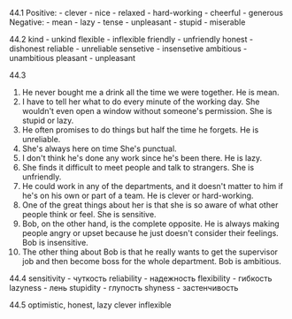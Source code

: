 44.1
  Positive:
    - clever
    - nice
    - relaxed
    - hard-working
    - cheerful
    - generous
  Negative:
    - mean
    - lazy
    - tense
    - unpleasant
    - stupid
    - miserable

44.2
  kind - unkind
  flexible - inflexible
  friendly - unfriendly
  honest - dishonest
  reliable - unreliable
  sensetive - insensetive
  ambitious - unambitious
  pleasant - unpleasant

44.3
  1. He never bought me a drink all the time we were together.
     He is mean.
  2. I have to tell her what to do every minute of the working day. She wouldn't even open a window without someone's permission.
     She is stupid or lazy.
  3. He often promises to do things but half the time he forgets.
     He is unreliable.
  4. She's always here on time
     She's punctual.
  5. I don't think he's done any work since he's been there.
     He is lazy.
  6. She finds it difficult to meet people and talk to strangers.
     She is unfriendly.
  7. He could work in any of the departments, and it doesn't matter to him if he's on his own or part of a team.
     He is clever or hard-working.
  8. One of the great things about her is that she is so aware of what other people think or feel.
     She is sensitive.
  9. Bob, on the other hand, is the complete opposite. He is always making people angry or upset because he just doesn't consider their feelings.
     Bob is insensitive.
  10. The other thing about Bob is that he really wants to get the supervisor job and then become boss for the whole department.
     Bob is ambitious.

44.4
   sensitivity - чуткость
   reliability - надежность
   flexibility - гибкость
   lazyness - лень
   stupidity - глупость
   shyness - застенчивость

44.5
   optimistic, honest, lazy
   clever
   inflexible


